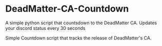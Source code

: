 # DeadMatter-CA-Countdown
A simple python script that countsdown to the DeadMatter CA. Updates your discord status every 30 seconds

Simple Countdown script that tracks the release of DeadMatter's CA.
